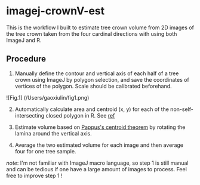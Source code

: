 imagej-crownV-est
=================

This is the workflow I built to estimate tree crown volume from 2D images of the tree crown taken from the four cardinal directions with
using both ImageJ and R.




Procedure
----------


1. Manually define the contour and vertical axis of each half of a tree crown using ImageJ by polygon selection, and save the coordinates of vertices of the polygon. Scale should be calibrated beforehand.

![Fig.1] (/Users/gaoxiulin/fig1.png)


2. Automatically calculate area and centroid (x, y) for each of the non-self-intersecting closed polygon in R.  See [ref](https://www.seas.upenn.edu/~sys502/extra_materials/Polygon%20Area%20and%20Centroid.pdf) 



3. Estimate volume based on [Pappus's centroid theorem](https://mathworld.wolfram.com/PappussCentroidTheorem.html) by rotating the lamina around the vertical axis.


4. Average the two estimated volume for each image and then average four for one tree sample. 


*note*: I'm not familiar with ImageJ macro language, so step 1 is still manual and can be tedious if one have a large amount of images to process. Feel free to improve step 1 !

